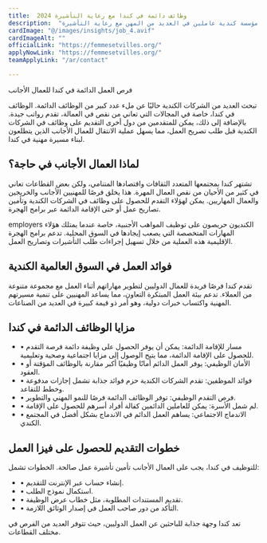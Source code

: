 ```yaml
---
title:  وظائف دائمة في كندا مع رعاية التأشيرة 2024 
description:  "فرصة ذهبية للحصول علي وظائف دائمة في كندا حيث تطلب مؤسسة كندية عاملين في العديد من المهن مع رعاية التأشيرة" 
cardImage: "@/images/insights/job_4.avif" 
cardImageAlt: "" 
officialLink: "https://femmesetvilles.org/" 
applyNowLink: "https://femmesetvilles.org/" 
teamApplyLink: "/ar/contact"

---
```


فرص العمل الدائمة في كندا للعمال الأجانب

تبحث العديد من الشركات الكندية حاليًا عن ملء عدد كبير من الوظائف الدائمة. الوظائف في كندا، خاصة في المجالات التي تعاني من نقص في العمالة، تقدم رواتب جيدة. بالإضافة إلى ذلك، يمكن للمتقدمين من دول أخرى التقديم على وظائف في الشركات الكندية قبل طلب تصريح العمل، مما يسهل عملية الانتقال للعمال الأجانب الذين يتطلعون لبناء مسيرة مهنية في كندا.

## لماذا العمال الأجانب في حاجة؟

تشتهر كندا بمجتمعها المتعدد الثقافات واقتصادها المتنامي، ولكن بعض القطاعات تعاني في كثير من الأحيان من نقص العمال المهرة. هذا يخلق فرصًا للمهنيين الأجانب والخريجين والعمال المهاريين. يمكن لهؤلاء التقدم للحصول على وظائف في الشركات الكندية وتأمين تصاريح عمل أو حتى الإقامة الدائمة عبر برامج الهجرة.

employers الكنديون حريصون على توظيف المواهب الأجنبية، خاصة عندما يمتلك هؤلاء المهارات المتخصصة التي يصعب إيجادها في السوق المحلية. تدعم برامج الهجرة الإقليمية هذه العملية من خلال تسهيل إجراءات طلب التأشيرات وتصاريح العمل.

## فوائد العمل في السوق العالمية الكندية

تقدم كندا فرصًا فريدة للعمال الدوليين لتطوير مهاراتهم أثناء العمل مع مجموعة متنوعة من العملاء. تدعم بيئة العمل المبتكرة التعاون، مما يساعد المهنيين على تنمية مسيرتهم المهنية واكتساب خبرات دولية، وهو أمر ذو قيمة كبيرة في العديد من الصناعات.

## مزايا الوظائف الدائمة في كندا

- • مسار للإقامة الدائمة: يمكن أن يوفر الحصول على وظيفة دائمة فرصة التقدم للحصول على الإقامة الدائمة، مما يتيح الوصول إلى مزايا اجتماعية وصحية وتعليمية.
- • الأمان الوظيفي: يوفر العمل الدائم أمانًا وظيفيًا أكبر مقارنة بالوظائف المؤقتة أو العقود.
- • فوائد الموظفين: تقدم الشركات الكندية حزم فوائد جذابة تشمل إجازات مدفوعة وخطط للتقاعد.
- • فرص التقدم الوظيفي: توفر الوظائف الدائمة فرصًا للنمو المهني والتطوير.
- • لم شمل الأسرة: يمكن للعاملين الدائمين كفالة أفراد أسرهم للحصول على الإقامة.
- • الاندماج الاجتماعي: يساهم العمل الدائم في الاندماج بشكل أفضل في المجتمع الكندي.

## خطوات التقديم للحصول على فيزا العمل

للتوظيف في كندا، يجب على العمال الأجانب تأمين تأشيرة عمل صالحة. الخطوات تشمل:

- • إنشاء حساب عبر الإنترنت للتقديم.
- • استكمال نموذج الطلب.
- • تقديم المستندات المطلوبة، مثل خطاب عرض الوظيفة.
- • التأكد من دور صاحب العمل في إصدار الوثائق اللازمة.

تعد كندا وجهة جذابة للباحثين عن العمل الدوليين، حيث تتوفر العديد من الفرص في مختلف القطاعات.

